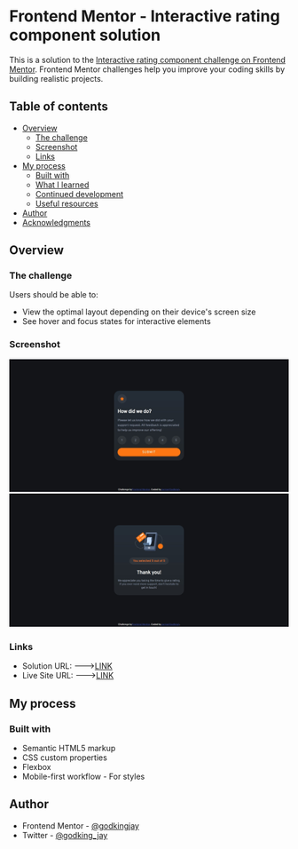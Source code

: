 # Frontend Mentor - Interactive rating component solution

This is a solution to the [Interactive rating component challenge on Frontend Mentor](https://www.frontendmentor.io/challenges/interactive-rating-component-koxpeBUmI). Frontend Mentor challenges help you improve your coding skills by building realistic projects. 

## Table of contents

- [Overview](#overview)
  - [The challenge](#the-challenge)
  - [Screenshot](#screenshot)
  - [Links](#links)
- [My process](#my-process)
  - [Built with](#built-with)
  - [What I learned](#what-i-learned)
  - [Continued development](#continued-development)
  - [Useful resources](#useful-resources)
- [Author](#author)
- [Acknowledgments](#acknowledgments)

## Overview

### The challenge

Users should be able to:

- View the optimal layout depending on their device's screen size
- See hover and focus states for interactive elements

### Screenshot

![](./screenshot.jpg)
![](./screenshot-thank-you.jpg)

### Links

- Solution URL:
  --->[LINK](https://www.frontendmentor.io/solutions/responsive-interactive-rating-component-html-css-js-efe9aHX_90)
- Live Site URL:
  --->[LINK](https://godkingjay.github.io/frontendmentor.io_Interactive-rating-component/)

## My process

### Built with

- Semantic HTML5 markup
- CSS custom properties
- Flexbox
- Mobile-first workflow - For styles




## Author

- Frontend Mentor - [@godkingjay](https://www.frontendmentor.io/profile/godkingjay)
- Twitter - [@godking_jay](https://www.twitter.com/godking_jay)

